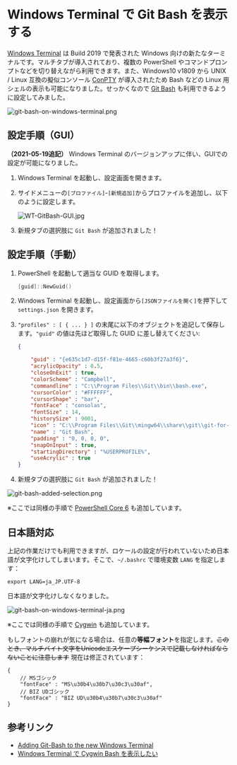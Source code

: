 # Windows Terminal で Git Bash を表示する

[Windows Terminal](https://github.com/microsoft/terminal) は Build 2019 で発表された Windows 向けの新たなターミナルです。マルチタブが導入されており、複数の PowerShell やコマンドプロンプトなどを切り替えながら利用できます。また、Windows10 v1809 から UNIX / Linux 互換の擬似コンソール [ConPTY](https://devblogs.microsoft.com/commandline/windows-command-line-introducing-the-windows-pseudo-console-conpty/) が導入されたため Bash などの Linux 用シェルの表示も可能になりました。せっかくなので [Git Bash](https://gitforwindows.org/) も利用できるように設定してみました。

![git-bash-on-windows-terminal.png](https://qiita-image-store.s3.ap-northeast-1.amazonaws.com/0/463374/24ab28df-45f3-a57a-65bf-af896cbdff15.png)

## 設定手順（GUI）

**（2021-05-19追記）** Windows Terminal のバージョンアップに伴い、GUIでの設定が可能になりました。

1. Windows Terminal を起動し、設定画面を開きます。
2. サイドメニューの`[プロファイル]`-`[新規追加]`からプロファイルを追加し、以下のように設定します。

    ![WT-GitBash-GUI.jpg](https://qiita-image-store.s3.ap-northeast-1.amazonaws.com/0/463374/6ad6e2a1-d481-4791-671f-58bd7fe1be7c.jpeg)

3. 新規タブの選択肢に `Git Bash` が追加されました！

## 設定手順（手動）

1. PowerShell を起動して適当な GUID を取得します。

    ```powershell
    [guid]::NewGuid()
    ```

2. Windows Terminal を起動し、設定画面から`[JSONファイルを開く]`を押下して `settings.json` を開きます。
3. `"profiles" : [ { ... } ]` の末尾に以下のオブジェクトを追記して保存します。`"guid"` の値は先ほど取得した GUID に差し替えてください:

    ```json
    {

        "guid" : "{e635c1d7-d15f-f81e-4665-c60b3f27a3f6}",
        "acrylicOpacity" : 0.5,
        "closeOnExit" : true,
        "colorScheme" : "Campbell",
        "commandline" : "C:\\Program Files\\Git\\bin\\bash.exe",
        "cursorColor" : "#FFFFFF",
        "cursorShape" : "bar",
        "fontFace" : "consolas",
        "fontSize" : 14,
        "historySize" : 9001,
        "icon" : "C:\\Program Files\\Git\\mingw64\\share\\git\\git-for-windows.ico",
        "name" : "Git Bash",
        "padding" : "0, 0, 0, 0",
        "snapOnInput" : true,
        "startingDirectory" : "%USERPROFILE%",
        "useAcrylic" : true
    }
    ```

4. 新規タブの選択肢に `Git Bash` が追加されました！

![git-bash-added-selection.png](https://qiita-image-store.s3.ap-northeast-1.amazonaws.com/0/463374/8ff677e8-7b96-cfb6-84ee-d96b47c1da47.png)

※ここでは同様の手順で [PowerShell Core 6](https://aka.ms/pscore6) も追加しています。

## 日本語対応

上記の作業だけでも利用できますが、ロケールの設定が行われていないため日本語が文字化けしてしまいます。そこで、`~/.bashrc` で環境変数 `LANG` を指定します：

```shell:.barhrc
export LANG=ja_JP.UTF-8
```

日本語が文字化けしなくなりました。

![git-bash-on-windows-terminal-ja.png](https://qiita-image-store.s3.ap-northeast-1.amazonaws.com/0/463374/3fe5e15e-1284-dd0f-80eb-22ac86259197.png)

※ここでは同様の手順で [Cygwin](https://qiita.com/yokra9/items/e8b184021091dbabb8a1) も追加しています。

もしフォントの崩れが気になる場合は、任意の**等幅フォント**を指定します。<del>このとき、マルチバイト文字をUnicodeエスケープシーケンスで記載しなければならないことに注意します</del> 現在は修正されています：

```json-doc
{
    // MSゴシック
    "fontFace" : "MS\u30b4\u30b7\u30c3\u30af",
    // BIZ UDゴシック
    "fontFace" : "BIZ UD\u30b4\u30b7\u30c3\u30af"
}
```

## 参考リンク

* [Adding Git-Bash to the new Windows Terminal
](https://stackoverflow.com/questions/56839307/adding-git-bash-to-the-new-windows-terminal)
* [Windows Terminal で Cygwin Bash を表示したい](https://qiita.com/yokra9/items/e8b184021091dbabb8a1)
